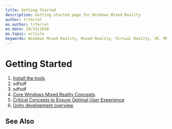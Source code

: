 ```yaml
---
title: Getting Started
description: Getting started page for Windows Mixed Reality
author: trferrel
ms.author: trferrel
ms.date: 10/23/2018
ms.topic: article
keywords: Windows Mixed Reality, Mixed Reality, Virtual Reality, VR, MR
---
```


# Getting Started

1. [Install the tools](install-the-tools.md)
1. sdfsdf
1. sdfsdf
1. [Core Windows Mixed Reality Concepts](core-windows-mixed-reality-concepts.md)
1. [Critical Concepts to Ensure Optimal User Experience](ensure-optimal-user-experience.md)
1. [Unity development overview](unity-development-overview.md)

## See Also